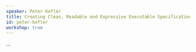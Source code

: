 ```yaml
---
speaker: Peter Kofler
title: Creating Clean, Readable and Expressive Executable Specifications
id: peter-kofler
workshop: true
---
```

...
